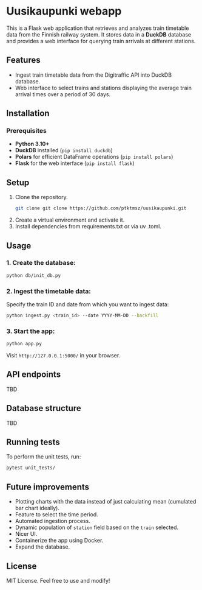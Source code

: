 # Uusikaupunki webapp

This is a Flask web application that retrieves and analyzes train timetable data from the Finnish railway system. It stores data in a **DuckDB** database and provides a web interface for querying train arrivals at different stations.

## Features
- Ingest train timetable data from the Digitraffic API into DuckDB database.
- Web interface to select trains and stations displaying the average train arrival times over a period of 30 days.

## Installation
### Prerequisites
- **Python 3.10+**
- **DuckDB** installed (`pip install duckdb`)
- **Polars** for efficient DataFrame operations (`pip install polars`)
- **Flask** for the web interface (`pip install flask`)

## Setup
1. Clone the repository.
   ```sh
   git clone git clone https://github.com/ptktmsz/uusikaupunki.git
   ```
2. Create a virtual environment and activate it.
3. Install dependencies from requirements.txt or via uv .toml.

## Usage
### 1. Create the database:
```sh
python db/init_db.py
```
### 2. Ingest the timetable data:
Specify the train ID and date from which you want to ingest data:
```sh
python ingest.py <train_id> --date YYYY-MM-DD --backfill
```

### 3. Start the app:
```sh
python app.py
```
Visit `http://127.0.0.1:5000/` in your browser.

## API endpoints

TBD

## Database structure

TBD

## Running tests

To perform the unit tests, run:
```sh
pytest unit_tests/
```

## Future improvements
- Plotting charts with the data instead of just calculating mean (cumulated bar chart ideally).
- Feature to select the time period.
- Automated ingestion process.
- Dynamic population of `station` field based on the `train` selected.
- Nicer UI.
- Containerize the app using Docker.
- Expand the database.

## License
MIT License. Feel free to use and modify!